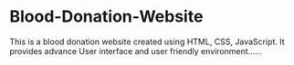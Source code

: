 # Blood-Donation-Website
This is a blood donation website created using HTML, CSS, JavaScript. It provides advance User interface and user friendly environment......
